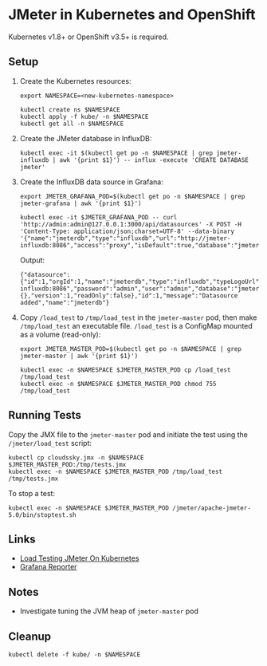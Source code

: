 # JMeter in Kubernetes and OpenShift

Kubernetes v1.8+ or OpenShift v3.5+ is required.

## Setup
1. Create the Kubernetes resources:
   ```
   export NAMESPACE=<new-kubernetes-namespace>
   
   kubectl create ns $NAMESPACE
   kubectl apply -f kube/ -n $NAMESPACE
   kubectl get all -n $NAMESPACE
   ```

2. Create the JMeter database in InfluxDB:

   `kubectl exec -it $(kubectl get po -n $NAMESPACE | grep jmeter-influxdb | awk '{print $1}') -- influx -execute 'CREATE DATABASE jmeter'`

3. Create the InfluxDB data source in Grafana:
   ```
   export JMETER_GRAFANA_POD=$(kubectl get po -n $NAMESPACE | grep jmeter-grafana | awk '{print $1}')

   kubectl exec -it $JMETER_GRAFANA_POD -- curl 'http://admin:admin@127.0.0.1:3000/api/datasources' -X POST -H 'Content-Type: application/json;charset=UTF-8' --data-binary '{"name":"jmeterdb","type":"influxdb","url":"http://jmeter-influxdb:8086","access":"proxy","isDefault":true,"database":"jmeter","user":"admin","password":"admin"}'
   ```
   Output:
   ```
   {"datasource":{"id":1,"orgId":1,"name":"jmeterdb","type":"influxdb","typeLogoUrl":"","access":"proxy","url":"http://jmeter-influxdb:8086","password":"admin","user":"admin","database":"jmeter","basicAuth":false,"basicAuthUser":"","basicAuthPassword":"","withCredentials":false,"isDefault":true,"secureJsonFields":{},"version":1,"readOnly":false},"id":1,"message":"Datasource added","name":"jmeterdb"}
   ```

4. Copy `/load_test` to `/tmp/load_test` in the `jmeter-master` pod, then make `/tmp/load_test` an executable file. `/load_test` is a ConfigMap mounted as a volume (read-only):
   ```
   export JMETER_MASTER_POD=$(kubectl get po -n $NAMESPACE | grep jmeter-master | awk '{print $1}')

   kubectl exec -n $NAMESPACE $JMETER_MASTER_POD cp /load_test /tmp/load_test
   kubectl exec -n $NAMESPACE $JMETER_MASTER_POD chmod 755 /tmp/load_test
   ```

## Running Tests
Copy the JMX file to the `jmeter-master` pod and initiate the test using the `/jmeter/load_test` script:
```
kubectl cp cloudssky.jmx -n $NAMESPACE $JMETER_MASTER_POD:/tmp/tests.jmx
kubectl exec -n $NAMESPACE $JMETER_MASTER_POD /tmp/load_test /tmp/tests.jmx
```
To stop a test:

`kubectl exec -n $NAMESPACE $JMETER_MASTER_POD /jmeter/apache-jmeter-5.0/bin/stoptest.sh`

## Links
* [Load Testing JMeter On Kubernetes](https://goo.gl/mkoX9E)
* [Grafana Reporter](https://github.com/IzakMarais/reporter)

## Notes
* Investigate tuning the JVM heap of `jmeter-master` pod

## Cleanup
`kubectl delete -f kube/ -n $NAMESPACE`
